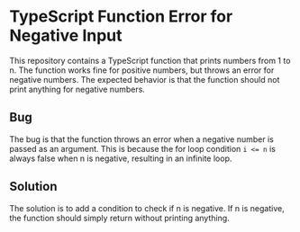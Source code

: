 # TypeScript Function Error for Negative Input

This repository contains a TypeScript function that prints numbers from 1 to n. The function works fine for positive numbers, but throws an error for negative numbers. The expected behavior is that the function should not print anything for negative numbers.

## Bug

The bug is that the function throws an error when a negative number is passed as an argument. This is because the for loop condition `i <= n` is always false when n is negative, resulting in an infinite loop. 

## Solution

The solution is to add a condition to check if n is negative. If n is negative, the function should simply return without printing anything.